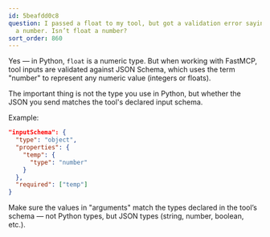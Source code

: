 ```yaml
---
id: 5beafdd0c8
question: I passed a float to my tool, but got a validation error saying it expected
  a number. Isn’t float a number?
sort_order: 860
---
```


Yes — in Python, `float` is a numeric type. But when working with FastMCP, tool inputs are validated against JSON Schema, which uses the term "number" to represent any numeric value (integers or floats).

The important thing is not the type you use in Python, but whether the JSON you send matches the tool's declared input schema.

Example:

```json
"inputSchema": {
  "type": "object",
  "properties": {
    "temp": {
      "type": "number"
    }
  },
  "required": ["temp"]
}
```

Make sure the values in "arguments" match the types declared in the tool’s schema — not Python types, but JSON types (string, number, boolean, etc.).
